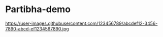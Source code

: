 # Partibha-demo

https://user-images.githubusercontent.com/123456789/abcdef12-3456-7890-abcd-ef1234567890.jpg
